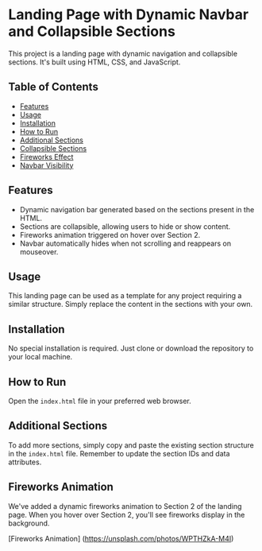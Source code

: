 # Landing Page with Dynamic Navbar and Collapsible Sections

This project is a landing page with dynamic navigation and collapsible sections. It's built using HTML, CSS, and JavaScript.

## Table of Contents
- [Features](#features)
- [Usage](#usage)
- [Installation](#installation)
- [How to Run](#how-to-run)
- [Additional Sections](#additional-sections)
- [Collapsible Sections](#collapsible-sections)
- [Fireworks Effect](#fireworks-effect)
- [Navbar Visibility](#navbar-visibility)

## Features

- Dynamic navigation bar generated based on the sections present in the HTML.
- Sections are collapsible, allowing users to hide or show content.
- Fireworks animation triggered on hover over Section 2.
- Navbar automatically hides when not scrolling and reappears on mouseover.

## Usage

This landing page can be used as a template for any project requiring a similar structure. Simply replace the content in the sections with your own.

## Installation

No special installation is required. Just clone or download the repository to your local machine.

## How to Run

Open the `index.html` file in your preferred web browser.

## Additional Sections

To add more sections, simply copy and paste the existing section structure in the `index.html` file. Remember to update the section IDs and data attributes.

## Fireworks Animation

We've added a dynamic fireworks animation to Section 2 of the landing page. When you hover over Section 2, you'll see fireworks display in the background.

[Fireworks Animation] (https://unsplash.com/photos/WPTHZkA-M4I)
